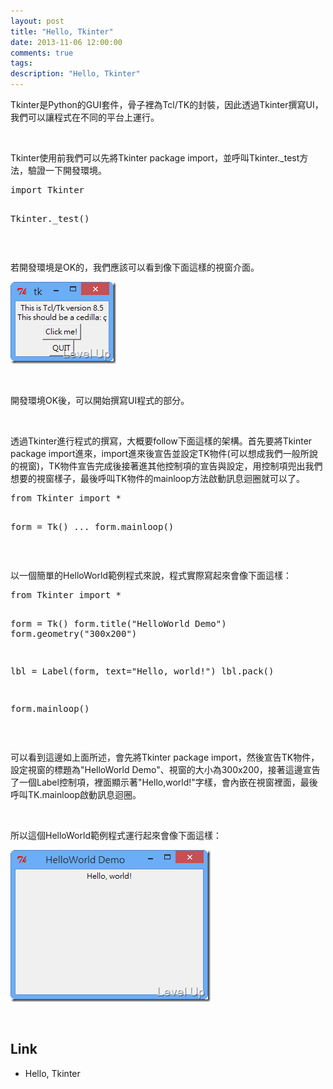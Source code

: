 ```yaml
---
layout: post
title: "Hello, Tkinter"
date: 2013-11-06 12:00:00
comments: true
tags: 
description: "Hello, Tkinter"
---
```

<p>
	Tkinter是Python的GUI套件，骨子裡為Tcl/TK的封裝，因此透過Tkinter撰寫UI，我們可以讓程式在不同的平台上運行。</p>
<p>
	 </p>
<p>
	Tkinter使用前我們可以先將Tkinter package import，並呼叫Tkinter._test方法，驗證一下開發環境。</p>
<div class="wlWriterSmartContent" id="scid:812469c5-0cb0-4c63-8c15-c81123a09de7:81f16de2-e99c-4a43-91b4-7c14aaa47ea9" style="float: none; padding-bottom: 0px; padding-top: 0px; padding-left: 0px; margin: 0px; display: inline; padding-right: 0px">
	<pre class="py" name="code">
import Tkinter 

Tkinter._test()</pre>
</div>
<p>
	 </p>
<p>
	若開發環境是OK的，我們應該可以看到像下面這樣的視窗介面。</p>
<p>
	<img alt="image" border="0" height="131" src="\images\posts\1c306dbf-d3b2-430a-a5a9-341e8247e742\image_thumb_2.png" style="border-top: 0px; border-right: 0px; border-bottom: 0px; border-left: 0px" width="169" /></p>
<p>
	 </p>
<p>
	開發環境OK後，可以開始撰寫UI程式的部分。</p>
<p>
	 </p>
<p>
	透過Tkinter進行程式的撰寫，大概要follow下面這樣的架構。首先要將Tkinter package import進來，import進來後宣告並設定TK物件(可以想成我們一般所說的視窗)，TK物件宣告完成後接著進其他控制項的宣告與設定，用控制項兜出我們想要的視窗樣子，最後呼叫TK物件的mainloop方法啟動訊息迴圈就可以了。</p>
<div class="wlWriterSmartContent" id="scid:812469c5-0cb0-4c63-8c15-c81123a09de7:90a02762-a74e-45a7-9a0b-4ae17231d274" style="float: none; padding-bottom: 0px; padding-top: 0px; padding-left: 0px; margin: 0px; display: inline; padding-right: 0px">
	<pre class="py" name="code">
from Tkinter import *

form = Tk()
...
form.mainloop()</pre>
</div>
<p>
	 </p>
<p>
	以一個簡單的HelloWorld範例程式來說，程式實際寫起來會像下面這樣：</p>
<div class="wlWriterSmartContent" id="scid:812469c5-0cb0-4c63-8c15-c81123a09de7:3a512d7e-92df-490f-ad80-487dea7d942a" style="float: none; padding-bottom: 0px; padding-top: 0px; padding-left: 0px; margin: 0px; display: inline; padding-right: 0px">
	<pre class="py" name="code">
from Tkinter import *

form = Tk()
form.title("HelloWorld Demo")
form.geometry("300x200")

lbl = Label(form, text="Hello, world!")
lbl.pack()

form.mainloop()</pre>
</div>
<p>
	 </p>
<p>
	可以看到這邊如上面所述，會先將Tkinter package import，然後宣告TK物件，設定視窗的標題為"HelloWorld Demo"、視窗的大小為300x200，接著這邊宣告了一個Label控制項，裡面顯示著"Hello,world!"字樣，會內嵌在視窗裡面，最後呼叫TK.mainloop啟動訊息迴圈。</p>
<p>
	 </p>
<p>
	所以這個HelloWorld範例程式運行起來會像下面這樣：</p>
<p>
	<img alt="image" border="0" height="243" src="\images\posts\1c306dbf-d3b2-430a-a5a9-341e8247e742\image_thumb_5.png" style="border-top: 0px; border-right: 0px; border-bottom: 0px; border-left: 0px" width="320" /></p>
<p>
	 </p>
<h2>
	Link</h2>
<ul>
	<li>
		Hello, Tkinter</li>
</ul>
